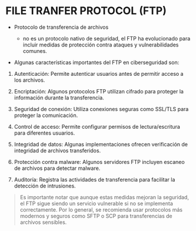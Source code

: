 # FILE TRANFER PROTOCOL (FTP)

- Protocolo de transferencia de archivos
    - no es un protocolo nativo de seguridad, el FTP ha evolucionado para incluir medidas de protección contra ataques y vulnerabilidades comunes.

- Algunas características importantes del FTP en ciberseguridad son:

1. Autenticación: Permite autenticar usuarios antes de permitir acceso a los archivos.

2. Encriptación: Algunos protocolos FTP utilizan cifrado para proteger la información durante la transferencia.

3. Seguridad de conexión: Utiliza conexiones seguras como SSL/TLS para proteger la comunicación.

4. Control de acceso: Permite configurar permisos de lectura/escritura para diferentes usuarios.

5. Integridad de datos: Algunas implementaciones ofrecen verificación de integridad de archivos transferidos.

6. Protección contra malware: Algunos servidores FTP incluyen escaneo de archivos para detectar malware.

7. Auditoría: Registra las actividades de transferencia para facilitar la detección de intrusiones.

>Es importante notar que aunque estas medidas mejoran la seguridad, el FTP sigue siendo un servicio vulnerable si no se implementa correctamente. Por lo general, se recomienda usar protocolos más modernos y seguros como SFTP o SCP para transferencias de archivos sensibles.


